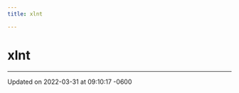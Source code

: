 ```yaml
---
title: xlnt

---
```


# xlnt








-------------------------------

Updated on 2022-03-31 at 09:10:17 -0600
